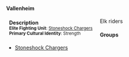 #### Vallenheim

<div class="well" style="float:left; padding:4px 8px 4px 8px; margin-right:12px; margin-bottom: 0px">
    <strong>Description</strong><br>
    <small>
        <strong>Elite Fighting Unit</strong>: <a href="/groups/stoneshock_chargers">Stoneshock Chargers</a><br>
        <strong>Primary Cultural Identity</strong>: Strength<br>
    </small>
</div>

Elk riders

#### Groups
* [Stoneshock Chargers](/groups/stoneshock_chargers)
